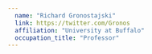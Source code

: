 ```yaml
---
  name: "Richard Gronostajski"
  link: https://twitter.com/Gronos
  affiliation: "University at Buffalo"
  occupation_title: "Professor"
---
```

